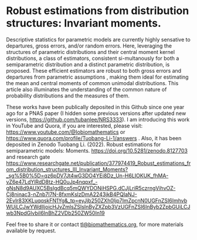 # Robust estimations from distribution structures: Invariant moments.

Descriptive statistics for parametric models are currently highly sensative to departures, gross errors, and/or random errors. Here, leveraging the structures of parametric distributions and their central moment kernel distributions, a class of estimators, consistent si-multanously for both a semiparametric distribution and a distinct parametric distribution, is proposed. These efficient estimators are robust to both gross errors and departures from parametric assumptions , making them ideal for estimating the mean and central moments of common unimodal distributions. This article also illuminates the understanding of the common nature of probability distributions and the measures of them.

These works have been publically deposited in this Github since one year ago for a PNAS paper (I hidden some previous versions after updated new versions, https://github.com/tubanlee/NRS3333). I am introducing this work in YouTube and Quora, if you are interested, please visit: https://www.youtube.com/@Iobiomathematics or https://www.quora.com/profile/Tuobang-Li-1/answers . Also, it has been deposited in Zenodo Tuobang Li. (2022). Robust estimations for semiparametric models: Moments. https://doi.org/10.5281/zenodo.8127703 and research gate https://www.researchgate.net/publication/377974419_Robust_estimations_from_distribution_structures_III_Invariant_Moments?_sg%5B0%5D=qz6pDV7Jt4wG3DO4YEi8Dz_Un-H6LIOKUK_fhMA-vZ6e47LdYlRdD8tz-HQ0uJp4nqpxf_-gNsN8d9AUXC5BsIgdBcq5mQWYDONiHSPG.dCJjLriR5czrngVihvOZ-Cj8ninac3-nZnb7l7N-8fxmKslzDmA2243jkB4PQIaNJ-2Evlr83XKLuqqskFN1Yg&_tp=eyJjb250ZXh0Ijp7ImZpcnN0UGFnZSI6ImhvbWUiLCJwYWdlIjoicHJvZmlsZSIsInByZXZpb3VzUGFnZSI6InByb2ZpbGUiLCJwb3NpdGlvbiI6InBhZ2VDb250ZW50In19

Feel free to share it or contact tl@biomathematics.org, for more materials available by request.

